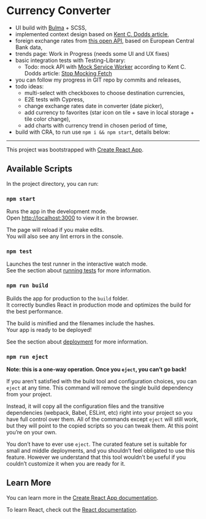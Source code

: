 # Currency Converter

- UI build with [Bulma](https://bulma.io/) + SCSS,
- implemented context design based on [Kent C. Dodds article](https://kentcdodds.com/blog/how-to-use-react-context-effectively),
- foreign exchange rates from [this open API](http://exchangeratesapi.io/), based on European Central Bank data,
- trends page: Work in Progress (needs some UI and UX fixes)
- basic integration tests with Testing-Library:
  - Todo: mock API with [Mock Service Worker](https://mswjs.io/) according to Kent C. Dodds article: [Stop Mocking Fetch](https://kentcdodds.com/blog/stop-mocking-fetch)
- you can follow my progress in GIT repo by commits and releases,
- todo ideas:
  - multi-select with checkboxes to choose destination currencies,
  - E2E tests with Cypress,
  - change exchange rates date in converter (date picker),
  - add currency to favorites (star icon on tile + save in local storage + tile color change),
  - add charts with currency trend in chosen period of time,
- build with CRA, to run use `npm i && npm start`, details below:

---

This project was bootstrapped with [Create React App](https://github.com/facebook/create-react-app).

## Available Scripts

In the project directory, you can run:

### `npm start`

Runs the app in the development mode.\
Open [http://localhost:3000](http://localhost:3000) to view it in the browser.

The page will reload if you make edits.\
You will also see any lint errors in the console.

### `npm test`

Launches the test runner in the interactive watch mode.\
See the section about [running tests](https://facebook.github.io/create-react-app/docs/running-tests) for more information.

### `npm run build`

Builds the app for production to the `build` folder.\
It correctly bundles React in production mode and optimizes the build for the best performance.

The build is minified and the filenames include the hashes.\
Your app is ready to be deployed!

See the section about [deployment](https://facebook.github.io/create-react-app/docs/deployment) for more information.

### `npm run eject`

**Note: this is a one-way operation. Once you `eject`, you can’t go back!**

If you aren’t satisfied with the build tool and configuration choices, you can `eject` at any time. This command will remove the single build dependency from your project.

Instead, it will copy all the configuration files and the transitive dependencies (webpack, Babel, ESLint, etc) right into your project so you have full control over them. All of the commands except `eject` will still work, but they will point to the copied scripts so you can tweak them. At this point you’re on your own.

You don’t have to ever use `eject`. The curated feature set is suitable for small and middle deployments, and you shouldn’t feel obligated to use this feature. However we understand that this tool wouldn’t be useful if you couldn’t customize it when you are ready for it.

## Learn More

You can learn more in the [Create React App documentation](https://facebook.github.io/create-react-app/docs/getting-started).

To learn React, check out the [React documentation](https://reactjs.org/).
